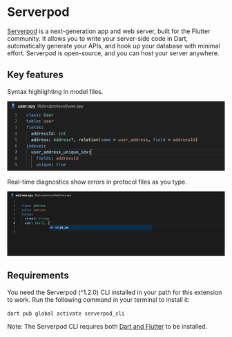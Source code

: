 # Serverpod

[Serverpod](https://serverpod.dev) is a next-generation app and web server, built for the Flutter community. It allows you to write your server-side code in Dart, automatically generate your APIs, and hook up your database with minimal effort. Serverpod is open-source, and you can host your server anywhere.

## Key features

Syntax highlighting in model files.

![Syntax highlighting](https://github.com/serverpod/serverpod/blob/main/tools/serverpod_vscode_extension/assets/images/syntax-highlighting.png?raw=true)

Real-time diagnostics show errors in protocol files as you type.

![Diagnostics](https://github.com/serverpod/serverpod/raw/main/tools/serverpod_vscode_extension/assets/videos/diagnostics.gif?raw=true)

## Requirements

You need the Serverpod (^1.2.0) CLI installed in your path for this extension to work. Run the following command in your terminal to install it:

`dart pub global activate serverpod_cli`

Note: The Serverpod CLI requires both [Dart and Flutter](https://docs.flutter.dev/get-started/install) to be installed.
